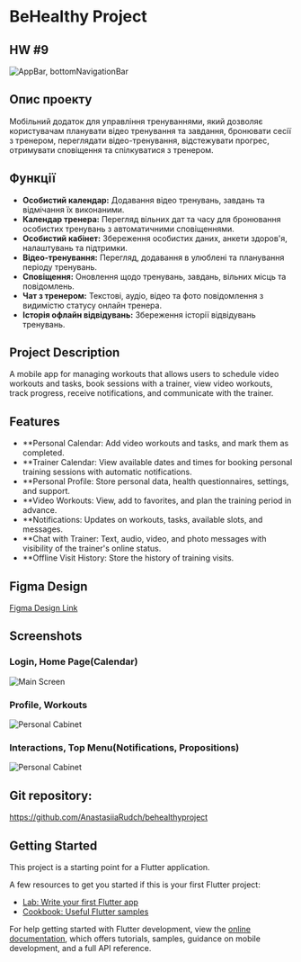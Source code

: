 # BeHealthy Project

## HW #9
![AppBar, bottomNavigationBar](assets/images/home_screen.png)

## Опис проекту
Мобільний додаток для управління тренуваннями, який дозволяє користувачам планувати відео тренування та завдання, бронювати сесії з тренером, переглядати відео-тренування, відстежувати прогрес, отримувати сповіщення та спілкуватися з тренером.
## Функції
- **Особистий календар:** Додавання відео тренувань, завдань та відмічання їх виконаними.
- **Календар тренера:** Перегляд вільних дат та часу для бронювання особистих тренувань з автоматичними сповіщеннями.
- **Особистий кабінет:** Збереження особистих даних, анкети здоров'я, налаштувань та підтримки.
- **Відео-тренування:** Перегляд, додавання в улюблені та планування періоду тренувань.
- **Сповіщення:** Оновлення щодо тренувань, завдань, вільних місць та повідомлень.
- **Чат з тренером:** Текстові, аудіо, відео та фото повідомлення з видимістю статусу онлайн тренера.
- **Історія офлайн відвідувань:** Збереження історії відвідувань тренувань.

## Project Description
A mobile app for managing workouts that allows users to schedule video workouts and tasks, book sessions with a trainer, view video workouts, track progress, receive notifications, and communicate with the trainer.
## Features
- **Personal Calendar: Add video workouts and tasks, and mark them as completed.
- **Trainer Calendar: View available dates and times for booking personal training sessions with automatic notifications.
- **Personal Profile: Store personal data, health questionnaires, settings, and support.
- **Video Workouts: View, add to favorites, and plan the training period in advance.
- **Notifications: Updates on workouts, tasks, available slots, and messages.
- **Chat with Trainer: Text, audio, video, and photo messages with visibility of the trainer's online status.
- **Offline Visit History: Store the history of training visits.

## Figma Design
[Figma Design Link](https://www.figma.com/design/bJhHpSuNTnsS0zhBUFwkqZ/Scheme-BeHealthy?node-id=0-1&t=glaoYatiZ6OmaP3x-1)

## Screenshots
### Login, Home Page(Calendar)
![Main Screen](assets/images/scheme1.png)

### Profile, Workouts
![Personal Cabinet](assets/images/scheme2.png)

### Interactions, Top Menu(Notifications, Propositions)
![Personal Cabinet](assets/images/scheme3.png)


## Git repository:
https://github.com/AnastasiiaRudch/behealthyproject




## Getting Started

This project is a starting point for a Flutter application.

A few resources to get you started if this is your first Flutter project:

- [Lab: Write your first Flutter app](https://docs.flutter.dev/get-started/codelab)
- [Cookbook: Useful Flutter samples](https://docs.flutter.dev/cookbook)

For help getting started with Flutter development, view the
[online documentation](https://docs.flutter.dev/), which offers tutorials,
samples, guidance on mobile development, and a full API reference.
